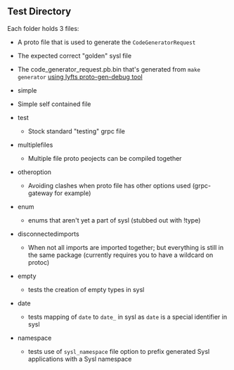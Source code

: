 ## Test Directory

Each folder holds 3 files:
- A proto file that is used to generate the `CodeGeneratorRequest`
- The expected correct "golden" sysl file
- The code_generator_request.pb.bin that's generated from `make generator` [using lyfts proto-gen-debug tool](https://github.com/lyft/protoc-gen-star/blob/master/protoc-gen-debug)

- simple
 - Simple self contained file
- test
    - Stock standard "testing" grpc file
- multiplefiles
    - Multiple file proto peojects can be compiled together
- otheroption
    - Avoiding clashes when proto file has other options used (grpc-gateway for example)
- enum
    - enums that aren't yet a part of sysl (stubbed out with !type)
- disconnectedimports
    - When not all imports are imported together;
        but everything is still in the same package (currently requires you to have a wildcard on protoc)
- empty
    - tests the creation of empty types in sysl
- date
    - tests mapping of `date` to `date_` in sysl as `date` is a special identifier in sysl
- namespace
    - tests use of `sysl_namespace` file option to prefix generated Sysl applications with a Sysl namespace
